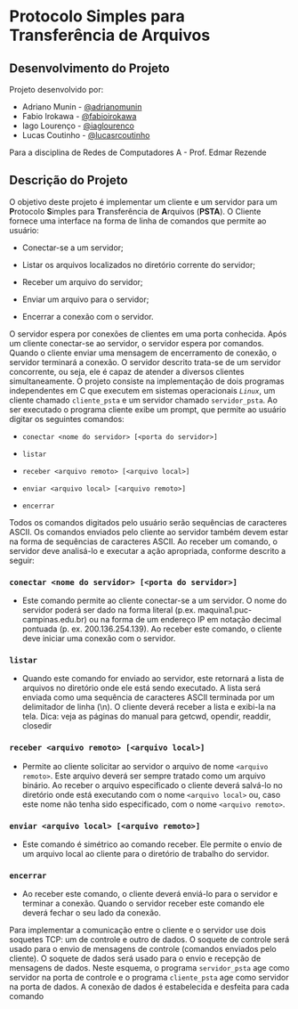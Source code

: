 # Protocolo Simples para Transferência de Arquivos

## Desenvolvimento do Projeto

Projeto desenvolvido por:

- Adriano Munin - [@adrianomunin](https://github.com/adrianomunin)
- Fabio Irokawa - [@fabioirokawa](https://github.com/fabioirokawa)
- Iago Lourenço - [@iaglourenco](https://github.com/iaglourenco)
- Lucas Coutinho - [@lucasrcoutinho](https://github.com/lucasrcoutinho)

Para a disciplina de Redes de Computadores A - Prof. Edmar Rezende

## Descrição do Projeto

O objetivo deste  projeto é implementar um cliente  e um servidor para  um **P**rotocolo  **S**imples para
**T**ransferência de **A**rquivos (**PSTA**). O Cliente fornece uma interface na forma de linha de comandos que
permite ao usuário:

- Conectar-se a um servidor;
  
- Listar os arquivos localizados no diretório corrente do servidor;

- Receber um arquivo do servidor;

- Enviar um arquivo para o servidor;

- Encerrar a conexão com o servidor.

O servidor espera por conexões de clientes em uma porta conhecida. Após um cliente conectar-se ao
servidor, o servidor espera por comandos. Quando o cliente enviar uma mensagem de encerramento de
conexão, o servidor terminará a conexão. O servidor descrito trata-se de um servidor concorrente, ou seja,
ele é capaz de atender a diversos clientes simultaneamente.
O projeto consiste na implementação de dois programas independentes em C que executem em sistemas
operacionais  *`Linux`*, um cliente  chamado `cliente_psta` e um servidor chamado `servidor_psta`.
Ao  ser executado o programa cliente exibe um prompt, que permite ao usuário digitar os seguintes comandos:

- `conectar <nome do servidor> [<porta do servidor>]`

- `listar`

- `receber <arquivo remoto> [<arquivo local>]`

- `enviar <arquivo local> [<arquivo remoto>]`

- `encerrar`

Todos os comandos digitados pelo usuário serão sequências de caracteres ASCII. Os comandos enviados
pelo cliente ao servidor também devem estar na forma de sequências de caracteres ASCII. Ao receber um
comando, o servidor deve analisá-lo e executar a ação apropriada, conforme descrito a seguir:

### `conectar <nome do servidor> [<porta do servidor>]`

- Este comando permite ao cliente conectar-se a um servidor. O nome do servidor poderá ser dado
na forma literal (p.ex. maquina1.puc-campinas.edu.br) ou na forma de um endereço IP em notação
decimal pontuada (p. ex. 200.136.254.139). Ao receber este comando, o cliente deve iniciar uma
conexão com o servidor.

### `listar`

- Quando este comando for enviado ao servidor, este retornará a lista de arquivos no diretório onde
ele está sendo executado. A lista será enviada como uma sequência de caracteres ASCII terminada
por   um   delimitador   de   linha   (\n).   O   cliente   deverá   receber   a   lista   e   exibi-la   na   tela.
Dica: veja as páginas do manual para getcwd, opendir, readdir, closedir
  
### `receber <arquivo remoto> [<arquivo local>]`

- Permite ao cliente solicitar ao servidor o arquivo de nome `<arquivo remoto>`. Este arquivo deverá
ser sempre tratado como um arquivo binário. Ao receber o arquivo especificado o cliente deverá
salvá-lo no diretório onde está executando com o nome `<arquivo local>` ou, caso este nome não
tenha sido especificado, com o nome `<arquivo remoto>`.

### `enviar <arquivo local> [<arquivo remoto>]`

- Este comando é simétrico ao comando receber. Ele permite o envio de um arquivo local ao cliente
para o diretório de trabalho do servidor.

### `encerrar`

- Ao receber este comando, o cliente deverá enviá-lo para o servidor e terminar a conexão. Quando o
servidor receber este comando ele deverá fechar o seu lado da conexão.

Para implementar a comunicação entre o cliente e o servidor use dois soquetes TCP: um de controle e outro
de dados. O soquete de controle será usado para o envio de mensagens de controle (comandos enviados
pelo cliente).
O soquete de dados será usado para o envio e recepção de mensagens de dados. Neste esquema, o programa `servidor_psta` age como servidor na porta de controle e o programa `cliente_psta` age como servidor na porta de dados. A conexão de dados é estabelecida e desfeita para cada comando
